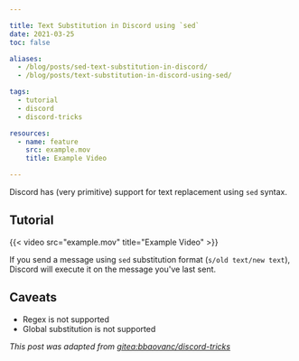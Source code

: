 ```yaml
---

title: Text Substitution in Discord using `sed`
date: 2021-03-25
toc: false

aliases:
  - /blog/posts/sed-text-substitution-in-discord/
  - /blog/posts/text-substitution-in-discord-using-sed/

tags:
  - tutorial
  - discord
  - discord-tricks

resources:
  - name: feature
    src: example.mov
    title: Example Video

---
```


Discord has (very primitive) support for text replacement using `sed` syntax.

<!--more-->

## Tutorial

{{< video src="example.mov" title="Example Video" >}}

If you send a message using `sed` substitution format (`s/old text/new text`),
Discord will execute it on the message you've last sent.

## Caveats

- Regex is not supported
- Global substitution is not supported

*This post was adapted from [gitea:bbaovanc/discord-tricks][1]*

[1]: https://git.bbaovanc.com/bbaovanc/discord-tricks
